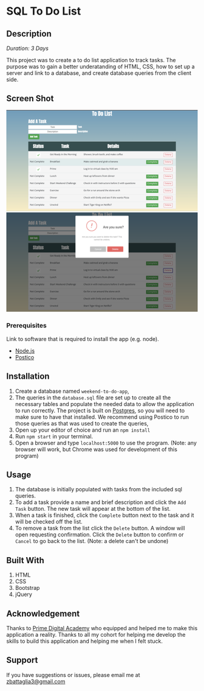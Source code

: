 # SQL To Do List

## Description

_Duration: 3 Days_

This project was to create a to do list application to track tasks. The purpose was to gain a better underatanding of HTML, CSS, how to set up a server and link to a database, and create database queries from the client side.

## Screen Shot

![Main Application View](pictures/MainView.png "Example To Do List")
![Confirm Delete Task](pictures/DeleteConfirm.png "Delete Confirm Example")

### Prerequisites

Link to software that is required to install the app (e.g. node).

- [Node.js](https://nodejs.org/en/)
- [Postico](https://eggerapps.at/postico/)

## Installation

1. Create a database named `weekend-to-do-app`,
2. The queries in the `database.sql` file are set up to create all the necessary tables and populate the needed data to allow the application to run correctly. The project is built on [Postgres](https://www.postgresql.org/download/), so you will need to make sure to have that installed. We recommend using Postico to run those queries as that was used to create the queries, 
3. Open up your editor of choice and run an `npm install`
4. Run `npm start` in your terminal.
5. Open a browser and type `localhost:5000` to use the program. (Note: any browser will work, but Chrome was used for development of this program)

## Usage

1. The database is initially populated with tasks from the included sql queries.
2. To add a task provide a name and brief description and click the `Add Task` button. The new task will appear at the bottom of the list.
3. When a task is finished, click the `Complete` button next to the task and it will be checked off the list.
4. To remove a task from the list click the `Delete` button. A window will open requesting confirmation. Click the `Delete` button to confirm or `Cancel` to go back to the list. (Note: a delete can't be undone)

## Built With

1. HTML
2. CSS
3. Bootstrap
4. jQuery

## Acknowledgement
Thanks to [Prime Digital Academy](www.primeacademy.io) who equipped and helped me to make this application a reality. Thanks to all my cohort for helping me develop the skills to build this application and helping me when I felt stuck.

## Support
If you have suggestions or issues, please email me at [zbattaglia3@gmail.com](www.google.com)
